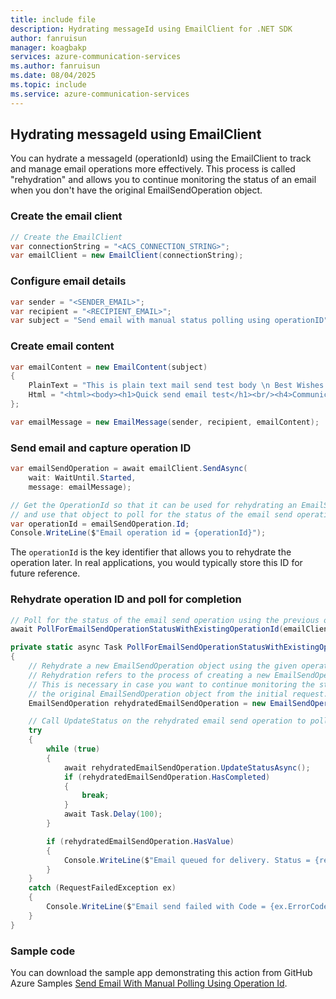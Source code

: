 ```yaml
---
title: include file
description: Hydrating messageId using EmailClient for .NET SDK
author: fanruisun
manager: koagbakp
services: azure-communication-services
ms.author: fanruisun
ms.date: 08/04/2025
ms.topic: include
ms.service: azure-communication-services
---
```


## Hydrating messageId using EmailClient

You can hydrate a messageId (operationId) using the EmailClient to track and manage email operations more effectively. This process is called "rehydration" and allows you to continue monitoring the status of an email when you don't have the original EmailSendOperation object.

### Create the email client

```csharp
// Create the EmailClient
var connectionString = "<ACS_CONNECTION_STRING>";
var emailClient = new EmailClient(connectionString);
```

### Configure email details

```csharp
var sender = "<SENDER_EMAIL>";
var recipient = "<RECIPIENT_EMAIL>";
var subject = "Send email with manual status polling using operationID";
```

### Create email content

```csharp
var emailContent = new EmailContent(subject)
{
    PlainText = "This is plain text mail send test body \n Best Wishes!!",
    Html = "<html><body><h1>Quick send email test</h1><br/><h4>Communication email as a service mail send app working properly</h4><p>Happy Learning!!</p></body></html>"
};

var emailMessage = new EmailMessage(sender, recipient, emailContent);
```

### Send email and capture operation ID

```csharp
var emailSendOperation = await emailClient.SendAsync(
    wait: WaitUntil.Started,
    message: emailMessage);

// Get the OperationId so that it can be used for rehydrating an EmailSendOperation object
// and use that object to poll for the status of the email send operation.
var operationId = emailSendOperation.Id;
Console.WriteLine($"Email operation id = {operationId}");
```

The `operationId` is the key identifier that allows you to rehydrate the operation later. In real applications, you would typically store this ID for future reference.

### Rehydrate operation ID and poll for completion

```csharp
// Poll for the status of the email send operation using the previous operationId
await PollForEmailSendOperationStatusWithExistingOperationId(emailClient, operationId);

private static async Task PollForEmailSendOperationStatusWithExistingOperationId(EmailClient emailClient, string operationId)
{
    // Rehydrate a new EmailSendOperation object using the given operationId
    // Rehydration refers to the process of creating a new EmailSendOperation object using the operation ID from a previous EmailSendOperation.
    // This is necessary in case you want to continue monitoring the status of the email manually, when you don't have 
    // the original EmailSendOperation object from the initial request.
    EmailSendOperation rehydratedEmailSendOperation = new EmailSendOperation(operationId, emailClient);

    // Call UpdateStatus on the rehydrated email send operation to poll for the status manually.
    try
    {
        while (true)
        {
            await rehydratedEmailSendOperation.UpdateStatusAsync();
            if (rehydratedEmailSendOperation.HasCompleted)
            {
                break;
            }
            await Task.Delay(100);
        }

        if (rehydratedEmailSendOperation.HasValue)
        {
            Console.WriteLine($"Email queued for delivery. Status = {rehydratedEmailSendOperation.Value.Status}");
        }
    }
    catch (RequestFailedException ex)
    {
        Console.WriteLine($"Email send failed with Code = {ex.ErrorCode} and Message = {ex.Message}");
    }
}
```

### Sample code

You can download the sample app demonstrating this action from GitHub Azure Samples [Send Email With Manual Polling Using Operation Id](https://github.com/Azure-Samples/communication-services-dotnet-quickstarts/tree/main/SendEmailAdvanced/SendEmailWithManualPollingUsingOperationId).
